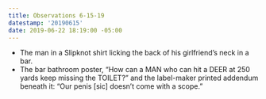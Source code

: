 ```yaml
---
title: Observations 6-15-19
datestamp: '20190615'
date: 2019-06-22 18:19:00 -05:00
---
```


- The man in a Slipknot shirt licking the back of his girlfriend’s neck in a bar.
- The bar bathroom poster, “How can a MAN who can hit a DEER at 250 yards keep missing the TOILET?” and the label-maker printed addendum beneath it: “Our penis [sic] doesn’t come with a scope.”
